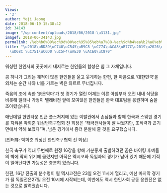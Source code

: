 ```yaml
---
Views:
- '2'
author: Yeji Jeong
date: 2018-06-19 15:38:42
id: 34143
image: "/wp-content/uploads/2018/06/2018-\u3131.jpg"
imagef: 2018-06-34143.jpg
permalink: /%eb%b6%89%ec%9d%80%ec%95%85%eb%a7%88-%ec%9d%b4%ea%b2%a8%eb%9d%bc%ed%95%9c%ec%9d%b8%ec%82%ac%ed%9a%8c-%ec%9d%91%ec%9b%90-%ec%97%b4%ea%b8%b0-%ea%b3%a0%ec%a1%b0/
title: "\u2018\uBD89\uC740\uC545\uB9C8 \uC774\uACA8\uB77C\u2019\u2026\uD55C\uC778\uC0AC\
  \uD68C \uC751\uC6D0 \uC5F4\uAE30 \uACE0\uC870"
---
```


워싱턴 한인사회 곳곳에서 내지르는 한인들의 함성은 힘 그 자체입니다.

공 하나가 그리는 궤적이 많은 한인들을 울고 웃게하는 한편, 한 마음으로 ‘대한민국’을 외치는 순간 나와 너를 가르는 벽은 와르르 무너집니다.

죽음의 조에 속한 ‘붉은악마’가 첫 경기가 열린 어제는 이른 아침부터 오전 내내 식당을 비롯해 일터나 가정이 텔레비전 앞에 모여앉은 한인들은 한국 대표팀을 응원하며 숨을 조아렸습니다.

애난데일 한인타운 인근 폴스처지에 있는 이발관에서 손님들과 함께 한국과 스웨덴 경기를 지켜본 박희춘 워싱턴축구협회 전 회장은 “태극전사들이 잘 싸웠지만, 조직력과 끈기 면에서 약해 보였다”며, 남은 경기에서 좀더 분발해 줄 것을 요구했습니다.

[인터뷰: 박희춘 워싱턴 한인축구협회 전 회장]

한국 축구가 역대 두번째로 원정 16강을 향해 기분좋게 출발하려던 꿈은 바이킹 후예들의 벽에 막혀 위기에 몰렸지만 아직은 멕시코와 독일과의 경기가 남아 있기 때문에 기적이 일어난다면 가능성은 충분히 있습니다.

한편, 16강 진출의 분수령이 될 멕시코전은 23일 오전 11시에 열리고, 예선 마지막 경기가 될 독일전은27일 오전 10시에 시작되는데, 이번에도 역시 한인사회 공동 응원전은 없는 것으로 알려졌습니다.